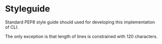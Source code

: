 # Styleguide

Standard PEP8 style guide should used for developing this implementation of CLI.

The only exception is that length of lines is constrained with 120 characters.